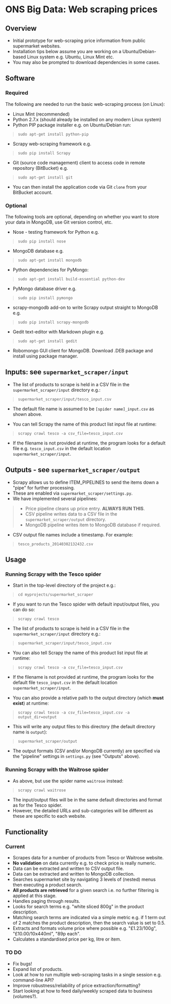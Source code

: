 ONS Big Data: Web scraping prices
=================================
Overview
--------
* Initial prototype for web-scraping price information from public supermarket websites.  
* Installation tips below assume you are working on a Ubuntu/Debian-based Linux system e.g. Ubuntu, Linux Mint etc.  
* You may also be prompted to download dependencies in some cases.

Software
--------
### Required
The following are needed to run the basic web-scraping process (on Linux):

* Linux Mint (recommended)
* Python 2.7.x (should already be installed on any modern Linux system)
* Python PIP package installer e.g. on Ubuntu/Debian run:  
> `sudo apt-get install python-pip`
* Scrapy web-scraping framework e.g. 
> `sudo pip install Scrapy`
* Git (source code management) client to access code in remote repository (BitBucket) e.g.
> `sudo apt-get install git`
* You can then install the application code via Git `clone` from your BitBucket account.

### Optional
The following tools are optional, depending on whether you want to store your data in MongoDB, use Git version control, etc.

* Nose - testing framework for Python e.g.
> `sudo pip install nose`
* MongoDB database e.g.
> `sudo apt-get install mongodb`
* Python dependencies for PyMongo:
> `sudo apt-get install build-essential python-dev`
* PyMongo database driver e.g.
> `sudo pip install pymongo`
* scrapy-mongodb add-on to write Scrapy output straight to MongoDB e.g.
> `sudo pip install scrapy-mongodb`
* Gedit text-editor with Markdown plugin e.g.
> `sudo apt-get install gedit`
* Robomongo GUI client for MongoDB.  Download .DEB package and install using package manager.

Inputs: see `supermarket_scraper/input`
-------------------------------------
* The list of products to scrape is held in a CSV file in the `supermarket_scraper/input` directory e.g.:
>`supermarket_scraper/input/tesco_input.csv`
* The default file name is assumed to be `[spider name]_input.csv` as shown above.

* You can tell Scrapy the name of this product list input file at runtime:
>`scrapy crawl tesco -a csv_file=tesco_input.csv`
* If the filename is not provided at runtime, the program looks for a default file e.g. `tesco_input.csv` in the default location `supermarket_scraper/input`.

Outputs - see `supermarket_scraper/output`
--------------------------------------------
* Scrapy allows us to define ITEM_PIPELINES to send the items down a "pipe" for further processing.
* These are enabled via `supermarket_scraper/settings.py`.
* We have implemented several pipelines:
> * Price pipeline cleans up price entry. **ALWAYS RUN THIS**.
> * CSV pipeline writes data to a CSV file in the `supermarket_scraper/output` directory.
> * MongoDB pipeline writes item to MongoDB database if required.
* CSV output file names include a timestamp.  For example:
> `tesco_products_20140302132432.csv`

Usage
-----
### Running Scrapy with the Tesco spider
* Start in the top-level directory of the project e.g.:
>`cd myprojects/supermarket_scraper`
* If you want to run the Tesco spider with default input/output files, you can do so:
>`scrapy crawl tesco`
* The list of products to scrape is held in a CSV file in the `supermarket_scraper/input` directory e.g.:
>`supermarket_scraper/input/tesco_input.csv`
* You can also tell Scrapy the name of this product list input file at runtime:
>`scrapy crawl tesco -a csv_file=tesco_input.csv`
* If the filename is not provided at runtime, the program looks for the default file `tesco_input.csv` in the default location `supermarket_scraper/input`.

* You can also provide a relative path to the output directory (which **must exist**) at runtime:
>`scrapy crawl tesco -a csv_file=tesco_input.csv -a output_dir=output`
* This will write any output files to this directory (the default directory name is `output`):
>`supermarket_scraper/output`
* The output formats (CSV and/or MongoDB currently) are specified via the "pipeline" settings in `settings.py` (see "Outputs" above).
### Running Scrapy with the Waitrose spider
* As above, but use the spider name `waitrose` instead:
>`scrapy crawl waitrose`
* The input/output files will be in the same default directories and format as for the Tesco spider.
* However, the detailed URLs and sub-categories will be different as these are specific to each website.

Functionality
-------------
### Current
* Scrapes data for a number of products from Tesco or Waitrose website.
* **No validation** on data currently e.g. to check price is really numeric.
* Data can be extracted and written to CSV output file.
* Data can be extracted and written to MongoDB collection.
* Searches supermarket site by navigating 3 levels of (nested) menus then executing a product search.
* **All products are retrieved** for a given search i.e. no further filtering is applied at this stage.
* Handles paging through results.
* Looks for search terms e.g. "white sliced 800g" in the product description.
* Matching search terms are indicated via a simple metric e.g. if 1 term out of 2 matches the product description, then the search value is set to 0.5.
* Extracts and formats volume price where possible e.g. "£1.23/100g", "£10.00/10x440ml", "89p each".
* Calculates a standardised price per kg, litre or item.

### TO DO
* Fix bugs!
* Expand list of products.
* Look at how to run multiple web-scraping tasks in a single session e.g. command-line API?
* Improve robustness/reliability of price extraction/formatting?
* Start looking at how to feed daily/weekly scraped data to business (volumes?).

